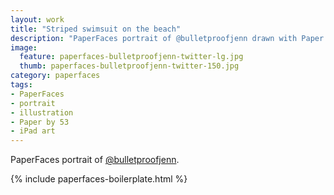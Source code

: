 ```yaml
---
layout: work
title: "Striped swimsuit on the beach"
description: "PaperFaces portrait of @bulletproofjenn drawn with Paper by 53 on an iPad."
image: 
  feature: paperfaces-bulletproofjenn-twitter-lg.jpg
  thumb: paperfaces-bulletproofjenn-twitter-150.jpg
category: paperfaces
tags: 
- PaperFaces
- portrait
- illustration
- Paper by 53
- iPad art
---
```


PaperFaces portrait of [@bulletproofjenn](http://twitter.com/bulletproofjenn).

{% include paperfaces-boilerplate.html %}